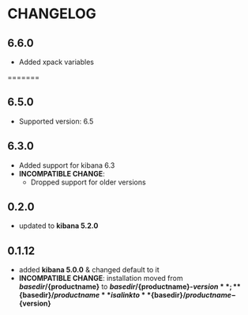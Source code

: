 # CHANGELOG

## 6.6.0

* Added xpack variables

=======
## 6.5.0

* Supported version: 6.5

## 6.3.0

* Added support for kibana 6.3
* **INCOMPATIBLE CHANGE**:
  - Dropped support for older versions

## 0.2.0

* updated to **kibana 5.2.0**

## 0.1.12

* added **kibana 5.0.0** & changed default to it
* **INCOMPATIBLE CHANGE**: installation moved from **${basedir}/${productname}** to **${basedir}/${productname}-${version}**; **${basedir}/${productname}** is a link to **${basedir}/${productname}-${version}**
